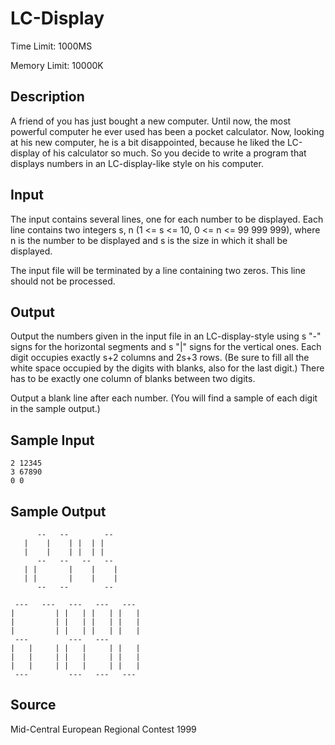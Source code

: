 # LC-Display

Time Limit: 1000MS

Memory Limit: 10000K


## Description

A friend of you has just bought a new computer. Until now, the most powerful computer he ever used has been a pocket calculator. Now, looking at his new computer, he is a bit disappointed, because he liked the LC-display of his calculator so much. So you decide to write a program that displays numbers in an LC-display-like style on his computer.


## Input

The input contains several lines, one for each number to be displayed. Each line contains two integers s, n (1 <= s <= 10, 0 <= n <= 99 999 999), where n is the number to be displayed and s is the size in which it shall be displayed.

The input file will be terminated by a line containing two zeros. This line should not be processed.


## Output

Output the numbers given in the input file in an LC-display-style using s "-" signs for the horizontal segments and s "|" signs for the vertical ones. Each digit occupies exactly s+2 columns and 2s+3 rows. (Be sure to fill all the white space occupied by the digits with blanks, also for the last digit.) There has to be exactly one column of blanks between two digits.

Output a blank line after each number. (You will find a sample of each digit in the sample output.)


## Sample Input

```
2 12345
3 67890
0 0
```


## Sample Output

```
      --   --        --
   |    |    | |  | |
   |    |    | |  | |
      --   --   --   --
   | |       |    |    |
   | |       |    |    |
      --   --        --

 ---   ---   ---   ---   ---
|         | |   | |   | |   |
|         | |   | |   | |   |
|         | |   | |   | |   |
 ---         ---   ---
|   |     | |   |     | |   |
|   |     | |   |     | |   |
|   |     | |   |     | |   |
 ---         ---   ---   ---
```


## Source

Mid-Central European Regional Contest 1999
